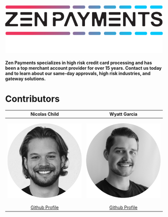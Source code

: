 <p align="center">
  <img src="https://github.com/Zen-Payments/.github/blob/main/photos/logo.svg?raw=true#gh-light-mode-only">
</p>

<p align="center">
  <img src="https://github.com/Zen-Payments/.github/blob/main/photos/whitelogo.svg?raw=true#gh-dark-mode-only">
</p>

<p align="center">

#### Zen Payments specializes in high risk credit card processing and has been a top merchant account provider for over 15 years. Contact us today and to learn about our same-day approvals, high risk industries, and gateway solutions.

</p>

# Contributors
  
| Nicolas Child    | Wyatt Garcia        |
|:----------------:|:-------------------:|
| <p align="center"><a href="https://www.linkedin.com/in/nick-child-1b21481b1/" target="_blank"><img src="https://github.com/Zen-Payments/.github/blob/main/photos/nick.png?raw=true" width=250 alt="Nicolas Child LinkedIn"></a></p> | <p align="center"><a href="https://www.linkedin.com/in/wyatt-garcia/" target="_blank"><img src="https://github.com/Zen-Payments/.github/blob/main/photos/wyatt.png?raw=true" width=250 alt="Wyatt Garcia LinkedIn"></a></p>  |
| <a href="https://github.com/nicolaschild" target="_blank">Github Profile</a> | <a href="https://github.com/medemon" target="_blank">Github Profile</a> |
